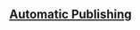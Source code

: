 <!-- Automatic Publishing -->
<section
id="automatic-publishing"
aria-labelledby="automatic-publishing"
data-item="10. Automatic Publishing"
>
<h2><a href="#automatic-publishing">Automatic Publishing</a></h2>


</section>